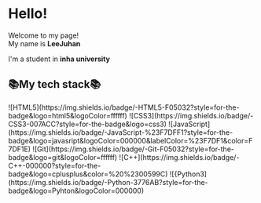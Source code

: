 <h1>Hello!</h1>

<p>Welcome to my page!</br>My name is <b>LeeJuhan</b><img src="https://upload.wikimedia.org/wikipedia/commons/0/09/Flag_of_South_Korea.svg" style="width:12px; height:auto;"></br>
  
I'm a student in <b>inha university</b>
</p>

<h2>📚My tech stack📚</h2>
<p>
  ![HTML5](https://img.shields.io/badge/-HTML5-F05032?style=for-the-badge&logo=html5&logoColor=ffffff)
  ![CSS3](https://img.shields.io/badge/-CSS3-007ACC?style=for-the-badge&logo=css3)
  ![JavaScript](https://img.shields.io/badge/-JavaScript-%23F7DFF1?style=for-the-badge&logo=javasript&logoColor=000000&labelColor=%23F7DF1&color=F7DF1E)
  ![Git](https://img.shields.io/badge/-Git-F05032?style=for-the-badge&logo=git&logoColor=ffffff)
  ![C++](https://img.shields.io/badge/-C++-000000?style=for-the-badge&logo=cplusplus&color=%20%2300599C)
  ![{Python3](https://img.shields.io/badge/-Python-3776AB?style=for-the-badge&logo=Pyhton&logoColor=000000)
</p>
